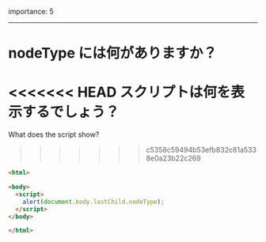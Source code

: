 importance: 5

---

# nodeType には何がありますか？

<<<<<<< HEAD
スクリプトは何を表示するでしょう？
=======
What does the script show?
>>>>>>> c5358c59494b53efb832c81a5338e0a23b22c269

```html
<html>

<body>
  <script>
    alert(document.body.lastChild.nodeType);
  </script>
</body>

</html>
```
